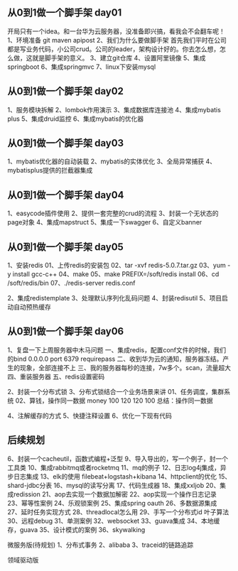 ## 从0到1做一个脚手架 day01
开局只有一个idea。和一台华为云服务器，没准备即兴搞，看我会不会翻车呢！
1、环境准备
git
maven
apipost
2、我们为什么要做脚手架
首先我们平时在公司都是写业务代码，小公司crud。公司的leader，架构设计好的。你去怎么想，怎么做，这就是脚手架的意义。
3、建立git仓库
4、设置阿里镜像
5、集成springboot
6、集成springmvc
7、linux下安装mysql
## 从0到1做一个脚手架 day02
1、服务模块拆解
2、lombok作用演示
3、集成数据库连接池
4、集成mybatis plus
5、集成druid监控
6、集成mybatis的优化器
## 从0到1做一个脚手架 day03
1、mybatis优化器的自动装载
2、mybatis的实体优化
3、全局异常捕获
4、mybatisplus提供的拦截器集成

## 从0到1做一个脚手架 day04
1、easycode插件使用
2、提供一套完整的crud的流程
3、封装一个无状态的page对象
4、集成mapstruct
5、集成一下swagger
6、自定义banner

## 从0到1做一个脚手架 day05
1、安装redis
01、上传redis的安装包
02、tar -xvf redis-5.0.7.tar.gz
03、yum -y install gcc-c++
04、make
05、make PREFIX=/soft/redis install
06、cd /soft/redis/bin
07、./redis-server redis.conf

2、集成redistemplate
3、处理默认序列化乱码问题
4、封装redisutil
5、项目启动自动预热缓存

## 从0到1做一个脚手架 day06
1、复盘一下上周服务器中木马问题
一、集成redis，配置conf文件的时候，我们的bind 0.0.0.0 port 6379 requirepass 
二、收到华为云的通知，服务器冻结。产生的现象，全部连接不上
三、我的服务器每秒的连接，7w多个。scan，流量超大
四、重装服务器
五、redis设置密码

2、封装一个分布式锁
3、分布式锁结合一个业务场景来讲
01、任务调度，集群系统
02、算钱，操作同一数据 money 100 120 120 100
总结：操作同一数据

4、注解缓存的方式
5、快捷注释设置
6、优化一下现有代码

## 后续规划
6、封装一个cacheutil，函数式编程+泛型
9、导入导出的，写一个例子，封一个工具类
10、集成rabbitmq或者rocketmq
11、mq的例子
12、日志log4j集成，异步日志集成
13、elk的使用 filebeat+logstash+kibana
14、httpclient的优化
15、shard-jdbc分表
16、mysql的读写分离
17、代码生成器
18、集成xxljob
20、集成redission
21、aop去实现一个数据加解密
22、aop实现一个操作日志记录
23、幂等性案例
24、乐观锁案例
25、集成spring oauth
26、多数据源集成
27、延时任务实现方式
28、threadlocal怎么用
29、手写一个分布式id 叶子算法
30、远程debug
31、单测案例
32、websocket
33、guava集成
34、本地缓存，guava
35、设计模式的案例
36、skywalking


微服务版(待规划)
1、分布式事务
2、alibaba
3、traceid的链路追踪

领域驱动版